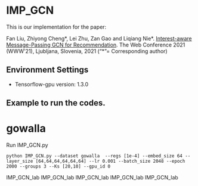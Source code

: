 # IMP_GCN

This is our implementation for the paper:

Fan Liu, Zhiyong Cheng*, Lei Zhu, Zan Gao and Liqiang Nie*. [Interest-aware Message-Passing GCN for Recommendation](https://arxiv.org/abs/2102.10044). The Web Conference 2021 (WWW'21), Ljubljana, Slovenia, 2021 (“*”= Corresponding author)


## Environment Settings
- Tensorflow-gpu version:  1.3.0

## Example to run the codes.

# gowalla
Run IMP_GCN.py
```
python IMP_GCN.py --dataset gowalla  --regs [1e-4] --embed_size 64 --layer_size [64,64,64,64,64,64] --lr 0.001 --batch_size 2048 --epoch 2000 --groups 3 --Ks [20,10] --gpu_id 0
```
IMP_GCN_lab
IMP_GCN_lab
IMP_GCN_lab
IMP_GCN_lab
IMP_GCN_lab

